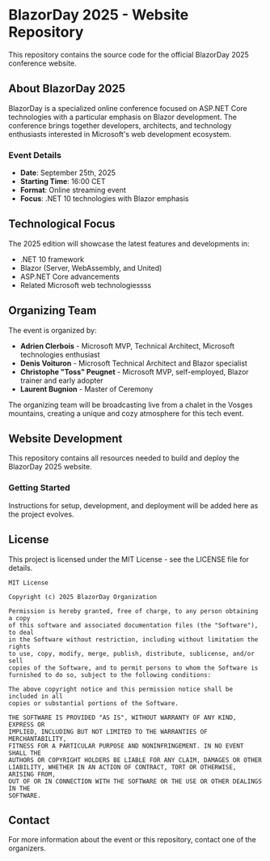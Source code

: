 # BlazorDay 2025 - Website Repository

This repository contains the source code for the official BlazorDay 2025 conference website.

## About BlazorDay 2025

BlazorDay is a specialized online conference focused on ASP.NET Core technologies with a particular emphasis on Blazor development. The conference brings together developers, architects, and technology enthusiasts interested in Microsoft's web development ecosystem.

### Event Details

- **Date**: September 25th, 2025
- **Starting Time**: 16:00 CET
- **Format**: Online streaming event
- **Focus**: .NET 10 technologies with Blazor emphasis

## Technological Focus

The 2025 edition will showcase the latest features and developments in:
- .NET 10 framework
- Blazor (Server, WebAssembly, and United)
- ASP.NET Core advancements
- Related Microsoft web technologiessss

## Organizing Team

The event is organized by:

- **Adrien Clerbois** - Microsoft MVP, Technical Architect, Microsoft technologies enthusiast
- **Denis Voituron** - Microsoft Technical Architect and Blazor specialist
- **Christophe "Toss" Peugnet** - Microsoft MVP, self-employed, Blazor trainer and early adopter
- **Laurent Bugnion** - Master of Ceremony

The organizing team will be broadcasting live from a chalet in the Vosges mountains, creating a unique and cozy atmosphere for this tech event.

## Website Development

This repository contains all resources needed to build and deploy the BlazorDay 2025 website.

### Getting Started

Instructions for setup, development, and deployment will be added here as the project evolves.

## License

This project is licensed under the MIT License - see the LICENSE file for details.

```
MIT License

Copyright (c) 2025 BlazorDay Organization

Permission is hereby granted, free of charge, to any person obtaining a copy
of this software and associated documentation files (the "Software"), to deal
in the Software without restriction, including without limitation the rights
to use, copy, modify, merge, publish, distribute, sublicense, and/or sell
copies of the Software, and to permit persons to whom the Software is
furnished to do so, subject to the following conditions:

The above copyright notice and this permission notice shall be included in all
copies or substantial portions of the Software.

THE SOFTWARE IS PROVIDED "AS IS", WITHOUT WARRANTY OF ANY KIND, EXPRESS OR
IMPLIED, INCLUDING BUT NOT LIMITED TO THE WARRANTIES OF MERCHANTABILITY,
FITNESS FOR A PARTICULAR PURPOSE AND NONINFRINGEMENT. IN NO EVENT SHALL THE
AUTHORS OR COPYRIGHT HOLDERS BE LIABLE FOR ANY CLAIM, DAMAGES OR OTHER
LIABILITY, WHETHER IN AN ACTION OF CONTRACT, TORT OR OTHERWISE, ARISING FROM,
OUT OF OR IN CONNECTION WITH THE SOFTWARE OR THE USE OR OTHER DEALINGS IN THE
SOFTWARE.
```

## Contact

For more information about the event or this repository, contact one of the organizers.

